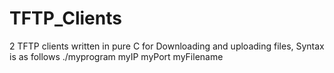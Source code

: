# TFTP_Clients
2 TFTP clients written in pure C for Downloading and uploading files,
Syntax is as follows ./myprogram myIP myPort myFilename
